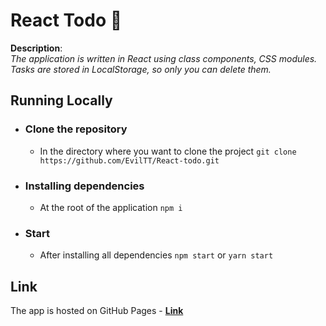 # React Todo 📝

**Description**:    
*The application is written in React using class components, CSS modules. Tasks are stored in LocalStorage, so only you can delete them.*

## **Running Locally**

- ### Clone the repository  

  - In the directory where you want to clone the project `git clone https://github.com/EvilTT/React-todo.git`

- ### Installing dependencies

   - At the root of the application `npm i`

- ### Start

   - After installing all dependencies `npm start` or `yarn start`

## **Link** 

The app is hosted on GitHub Pages - [**Link**](https://eviltt.github.io/React-todo)


